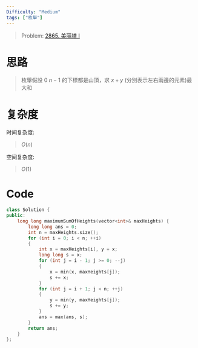 ```yaml
---
Difficulty: "Medium"
tags: ["枚舉"]
---
```


> Problem: [2865. 美丽塔 I](https://leetcode.cn/problems/beautiful-towers-i/description/)

# 思路

> 枚舉假設 $0 ~ n - 1$ 的下標都是山頂，求 $x + y$ (分別表示左右兩邊的元素)最大和

# 复杂度

时间复杂度:
> $O(n)$

空间复杂度:
> $O(1)$

# Code
```C++ []
class Solution {
public:
    long long maximumSumOfHeights(vector<int>& maxHeights) {
        long long ans = 0;
        int n = maxHeights.size();
        for (int i = 0; i < n; ++i)
        {
            int x = maxHeights[i], y = x;
            long long s = x;
            for (int j = i - 1; j >= 0; --j)
            {
                x = min(x, maxHeights[j]);
                s += x;
            }
            for (int j = i + 1; j < n; ++j)
            {
                y = min(y, maxHeights[j]);
                s += y;
            }
            ans = max(ans, s);
        }
        return ans;
    }
};
```
  
